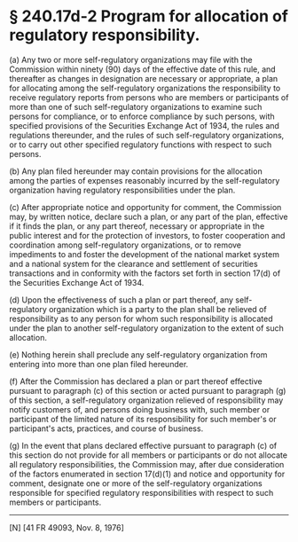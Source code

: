 # § 240.17d-2   Program for allocation of regulatory responsibility.

(a) Any two or more self-regulatory organizations may file with the Commission within ninety (90) days of the effective date of this rule, and thereafter as changes in designation are necessary or appropriate, a plan for allocating among the self-regulatory organizations the responsibility to receive regulatory reports from persons who are members or participants of more than one of such self-regulatory organizations to examine such persons for compliance, or to enforce compliance by such persons, with specified provisions of the Securities Exchange Act of 1934, the rules and regulations thereunder, and the rules of such self-regulatory organizations, or to carry out other specified regulatory functions with respect to such persons. 


(b) Any plan filed hereunder may contain provisions for the allocation among the parties of expenses reasonably incurred by the self-regulatory organization having regulatory responsibilities under the plan. 


(c) After appropriate notice and opportunity for comment, the Commission may, by written notice, declare such a plan, or any part of the plan, effective if it finds the plan, or any part thereof, necessary or appropriate in the public interest and for the protection of investors, to foster cooperation and coordination among self-regulatory organizations, or to remove impediments to and foster the development of the national market system and a national system for the clearance and settlement of securities transactions and in conformity with the factors set forth in section 17(d) of the Securities Exchange Act of 1934. 


(d) Upon the effectiveness of such a plan or part thereof, any self-regulatory organization which is a party to the plan shall be relieved of responsibility as to any person for whom such responsibility is allocated under the plan to another self-regulatory organization to the extent of such allocation. 


(e) Nothing herein shall preclude any self-regulatory organization from entering into more than one plan filed hereunder. 


(f) After the Commission has declared a plan or part thereof effective pursuant to paragraph (c) of this section or acted pursuant to paragraph (g) of this section, a self-regulatory organization relieved of responsibility may notify customers of, and persons doing business with, such member or participant of the limited nature of its responsibility for such member's or participant's acts, practices, and course of business. 


(g) In the event that plans declared effective pursuant to paragraph (c) of this section do not provide for all members or participants or do not allocate all regulatory responsibilities, the Commission may, after due consideration of the factors enumerated in section 17(d)(1) and notice and opportunity for comment, designate one or more of the self-regulatory organizations responsible for specified regulatory responsibilities with respect to such members or participants. 



---

[N] [41 FR 49093, Nov. 8, 1976] 




